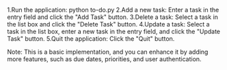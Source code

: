 1.Run the application: python to-do.py
2.Add a new task: Enter a task in the entry field and click the "Add Task" button.
3.Delete a task: Select a task in the list box and click the "Delete Task" button.
4.Update a task: Select a task in the list box, enter a new task in the entry field, and click the "Update Task" button.
5.Quit the application: Click the "Quit" button.




Note: This is a basic implementation, and you can enhance it by adding more features, such as due dates, priorities, and user authentication.

